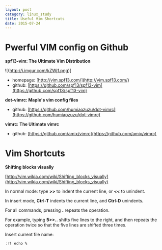 ```yaml
---
layout: post
category: linux_study
title: Useful Vim Shortcuts
date: 2015-07-24
---
```


# Pwerful VIM config on Github

**spf13-vim: The Ultimate Vim Distribution**

![(http://i.imgur.com/kZWj1.png)]

- homepage: [http://vim.spf13.com/](http://vim.spf13.com/)
- github: [https://github.com/spf13/spf13-vim](https://github.com/spf13/spf13-vim)

**dot-vimrc: Maple's vim config files**

- github: [https://github.com/humiaozuzu/dot-vimrc](https://github.com/humiaozuzu/dot-vimrc)

**vimrc: The Ultimate vimrc**

- github: [https://github.com/amix/vimrc](https://github.com/amix/vimrc)

# Vim Shortcuts

**Shifting blocks visually**

[http://vim.wikia.com/wiki/Shifting_blocks_visually](http://vim.wikia.com/wiki/Shifting_blocks_visually)

In normal mode: type **>>** to indent the current line, or **<<** to unindent.

In insert mode, **Ctrl-T** indents the current line, and **Ctrl-D** unindents.

For all commands, pressing **.** repeats the operation.

For example, typing **5>>..** shifts five lines to the right, and then repeats
the operation twice so that the five lines are shifted three times.

Insert current file name:
```
:r! echo %
```
